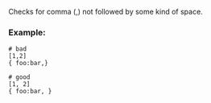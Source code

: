 Checks for comma (,) not followed by some kind of space.

### Example:

    # bad
    [1,2]
    { foo:bar,}

    # good
    [1, 2]
    { foo:bar, }
